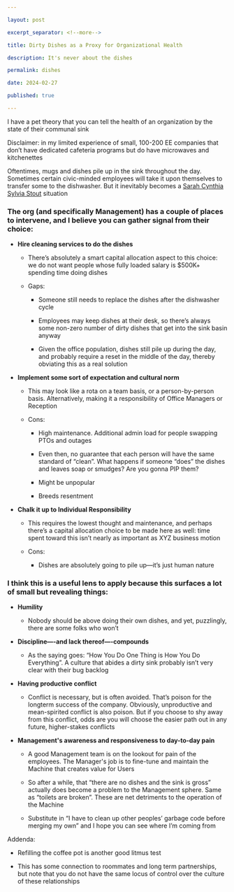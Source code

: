 ```yaml
---

layout: post

excerpt_separator: <!--more-->

title: Dirty Dishes as a Proxy for Organizational Health

description: It's never about the dishes

permalink: dishes

date: 2024-02-27

published: true

---
```




I have a pet theory that you can tell the health of an organization<span class="sidenote-number"></span> by the state of their communal sink

<span class="sidenote">Disclaimer: in my limited experience of small, 100-200 EE companies that don’t have dedicated cafeteria programs but do have microwaves and kitchenettes</span> 



Oftentimes, mugs and dishes pile up in the sink throughout the day. Sometimes certain civic-minded employees will take it upon themselves to transfer some to the dishwasher. But it inevitably becomes a [Sarah Cynthia Sylvia Stout](https://www.youtube.com/watch?v=xRps9e5aNhI) situation



### The org (and specifically Management) has a couple of places to intervene, and I believe you can gather signal from their choice:



- **Hire cleaning services to do the dishes**

    - There’s absolutely a smart capital allocation aspect to this choice: we do not want people whose fully loaded salary is $500K+ spending time doing dishes

    - Gaps:

        - Someone still needs to replace the dishes after the dishwasher cycle

        - Employees may keep dishes at their desk, so there’s always some non-zero number of dirty dishes that get into the sink basin anyway

        - Given the office population, dishes still pile up during the day, and probably require a reset in the middle of the day, thereby obviating this as a real solution

- **Implement some sort of expectation and cultural norm**

    - This may look like a rota on a team basis, or a person-by-person basis. Alternatively, making it a responsibility of Office Managers or Reception

    - Cons:

        - High maintenance. Additional admin load for people swapping PTOs and outages

        - Even then, no guarantee that each person will have the same standard of “clean”. What happens if someone “does” the dishes and leaves soap or smudges? Are you gonna PIP them?

        - Might be unpopular

        - Breeds resentment

- **Chalk it up to Individual Responsibility**

    - This requires the lowest thought and maintenance, and perhaps there’s a capital allocation choice to be made here as well: time spent toward this isn’t nearly as important as XYZ business motion

    - Cons:

        - Dishes are absolutely going to pile up—it’s just human nature



### I think this is a useful lens to apply because this surfaces a lot of small but revealing things:



- **Humility**

    - Nobody should be above doing their own dishes, and yet, puzzlingly, there are some folks who won’t

- **Discipline—-and lack thereof—-compounds**

    - As the saying goes: “How You Do One Thing is How You Do Everything”. A culture that abides a dirty sink probably isn’t very clear with their bug backlog

- **Having productive conflict**

    - Conflict is necessary, but is often avoided. That’s poison for the longterm success of the company. Obviously, unproductive and mean-spirited conflict is also poison. But if you choose to shy away from this conflict, odds are you will choose the easier path out in any future, higher-stakes conflicts

- **Management's awareness and responsiveness to day-to-day pain**

    - A good Management team is on the lookout for pain of the employees. The Manager's job is to fine-tune and maintain the Machine that creates value for Users

    - So after a while, that “there are no dishes and the sink is gross” actually does become a problem to the Management sphere. Same as “toilets are broken”. These are net detriments to the operation of the Machine

    - Substitute in “I have to clean up other peoples’ garbage code before merging my own” and I hope you can see where I’m coming from





Addenda:



- Refilling the coffee pot is another good litmus test

- This has some connection to roommates and long term partnerships, but note that you do not have the same locus of control over the culture of these relationships